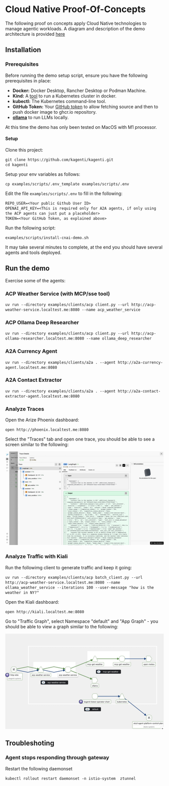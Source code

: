 # Cloud Native Proof-Of-Concepts

The following proof on concepts apply Cloud Native technologies to manage agentic workloads.
A diagram and description of the demo architecture is provided [here](./tech-details.md#cloud-native-agent-platform-demo)

## Installation

### Prerequisites

Before running the demo setup script, ensure you have the following prerequisites in place:

* **Docker:** Docker Desktop, Rancher Desktop or Podman Machine. 
* **Kind:** A [tool](https://kind.sigs.k8s.io) to run a Kubernetes cluster in docker.
* **kubectl:** The Kubernetes command-line tool.
* **GitHub Token:** Your [GitHub token](https://docs.github.com/en/authentication/keeping-your-account-and-data-secure/managing-your-personal-access-tokens#creating-a-personal-access-token-classic) to allow fetching source and then to push docker image to ghcr.io repository. 
* **[ollama](https://ollama.com/download)** to run LLMs locally.

At this time the demo has only been tested on MacOS with M1 processor.

####  Setup

Clone this project:

```shell
git clone https://github.com/kagenti/kagenti.git
cd kagenti
```

Setup your env variables as follows:

```shell
cp examples/scripts/.env_template examples/scripts/.env
```

Edit the file `examples/scripts/.env` to fill in the following:

```shell
REPO_USER=<Your public Github User ID>
OPENAI_API_KEY=<This is required only for A2A agents, if only using the ACP agents can just put a placeholder>
TOKEN=<Your GitHub Token, as explained above>
```

Run the following script:

```shell
examples/scripts/install-cnai-demo.sh 
```

It may take several minutes to complete, at the end you should have several agents and tools deployed.

## Run the demo

Exercise some of the agents:

### ACP Weather Service (with MCP/sse tool)

```shell
uv run --directory examples/clients/acp client.py --url http://acp-weather-service.localtest.me:8080 --name acp_weather_service
```

### ACP Ollama Deep Researcher

```shell
uv run --directory examples/clients/acp client.py --url http://acp-ollama-researcher.localtest.me:8080 --name ollama_deep_researcher
```

### A2A Currency Agent

```shell
uv run --directory examples/clients/a2a . --agent http://a2a-currency-agent.localtest.me:8080
```

### A2A Contact Extractor

```shell
uv run --directory examples/clients/a2a . --agent http://a2a-contact-extractor-agent.localtest.me:8080 
```

### Analyze Traces

Open the Arize Phoenix dashboard:

```shell
open http://phoenix.localtest.me:8080
```

Select the "Traces" tab and open one trace, you should be able to see a screen similar to the following:

![Example Image](images/phoenix.jpg)

### Analyze Traffic with Kiali

Run the followimg client to generate traffic and keep it going:

```shell
uv run --directory examples/clients/acp batch_client.py --url http://acp-weather-service.localtest.me:8080 --name ollama_weather_service --iterations 100 --user-message "how is the weather in NY?"
```

Open the Kiali dashboard:

```shell
open http://kiali.localtest.me:8080
```

Go to "Traffic Graph", select Namespace "default" and "App Graph" - you should be able to view 
a graph similar to the following:

![Example Image](images/kiali-graph.jpg)


## Troubleshoting

### Agent stops responding through gateway 

Restart the following daemonset

```shell
kubectl rollout restart daemonset -n istio-system  ztunnel
```